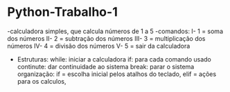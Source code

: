 # Python-Trabalho-1
-calculadora simples, que calcula números de 1 a 5
-comandos:
        I- 1 = soma dos números
       II- 2 = subtração dos números
      III- 3 = multiplicação dos números
       IV- 4 = divisão dos números
        V- 5 = sair da calculadora
- Estruturas:
         while: iniciar a calculadora
            if: para cada comando usado
     continute: dar continuidade ao sistema
         break: parar o sistema
   organização: if = escolha inicial pelos atalhos do teclado, elif = ações para os calculos, 